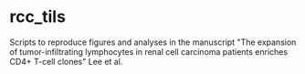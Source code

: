 # rcc_tils
Scripts to reproduce figures and analyses in the manuscript "The expansion of tumor-infiltrating lymphocytes in renal cell carcinoma patients enriches CD4+ T-cell clones" Lee et al. 

